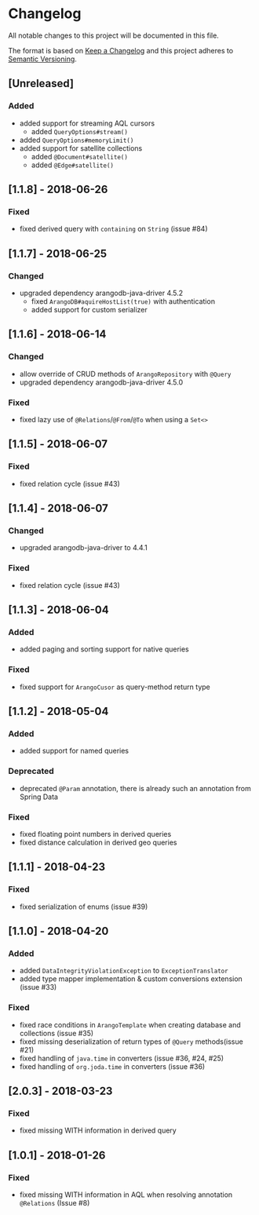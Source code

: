 # Changelog

All notable changes to this project will be documented in this file.

The format is based on [Keep a Changelog](http://keepachangelog.com/en/1.0.0/) and this project adheres to [Semantic Versioning](http://semver.org/spec/v2.0.0.html).

## [Unreleased]

### Added

- added support for streaming AQL cursors
  - added `QueryOptions#stream()`
- added `QueryOptions#memoryLimit()`
- added support for satellite collections
  - added `@Document#satellite()`
  - added `@Edge#satellite()`

## [1.1.8] - 2018-06-26

### Fixed

- fixed derived query with `containing` on `String` (issue #84)

## [1.1.7] - 2018-06-25

### Changed

- upgraded dependency arangodb-java-driver 4.5.2
  - fixed `ArangoDB#aquireHostList(true)` with authentication
  - added support for custom serializer

## [1.1.6] - 2018-06-14

### Changed

- allow override of CRUD methods of `ArangoRepository` with `@Query`
- upgraded dependency arangodb-java-driver 4.5.0

### Fixed

- fixed lazy use of `@Relations`/`@From`/`@To` when using a `Set<>`

## [1.1.5] - 2018-06-07

### Fixed

- fixed relation cycle (issue #43)

## [1.1.4] - 2018-06-07

### Changed

- upgraded arangodb-java-driver to 4.4.1

### Fixed

- fixed relation cycle (issue #43)

## [1.1.3] - 2018-06-04

### Added

- added paging and sorting support for native queries

### Fixed

- fixed support for `ArangoCusor` as query-method return type

## [1.1.2] - 2018-05-04

### Added

- added support for named queries

### Deprecated

- deprecated `@Param` annotation, there is already such an annotation from Spring Data

### Fixed

- fixed floating point numbers in derived queries
- fixed distance calculation in derived geo queries

## [1.1.1] - 2018-04-23

### Fixed

- fixed serialization of enums (issue #39)

## [1.1.0] - 2018-04-20

### Added

- added `DataIntegrityViolationException` to `ExceptionTranslator`
- added type mapper implementation & custom conversions extension (issue #33)

### Fixed

- fixed race conditions in `ArangoTemplate` when creating database and collections (issue #35)
- fixed missing deserialization of return types of `@Query` methods(issue #21)
- fixed handling of `java.time` in converters (issue #36, #24, #25)
- fixed handling of `org.joda.time` in converters (issue #36)

## [2.0.3] - 2018-03-23

### Fixed

- fixed missing WITH information in derived query

## [1.0.1] - 2018-01-26

### Fixed

- fixed missing WITH information in AQL when resolving annotation `@Relations` (Issue #8)

